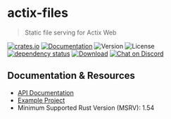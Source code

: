 # actix-files

> Static file serving for Actix Web

[![crates.io](https://img.shields.io/crates/v/actix-files?label=latest)](https://crates.io/crates/actix-files)
[![Documentation](https://docs.rs/actix-files/badge.svg?version=0.6.2)](https://docs.rs/actix-files/0.6.2)
![Version](https://img.shields.io/badge/rustc-1.57+-ab6000.svg)
![License](https://img.shields.io/crates/l/actix-files.svg)
<br />
[![dependency status](https://deps.rs/crate/actix-files/0.6.2/status.svg)](https://deps.rs/crate/actix-files/0.6.2)
[![Download](https://img.shields.io/crates/d/actix-files.svg)](https://crates.io/crates/actix-files)
[![Chat on Discord](https://img.shields.io/discord/771444961383153695?label=chat&logo=discord)](https://discord.gg/NWpN5mmg3x)

## Documentation & Resources

- [API Documentation](https://docs.rs/actix-files)
- [Example Project](https://github.com/actix/examples/tree/master/basics/static-files)
- Minimum Supported Rust Version (MSRV): 1.54
